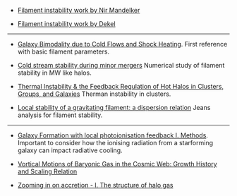 * [Filament instability work by Nir Mandelker](http://www.arcetri.astro.it/igm50/talks_all/mandelker.pdf)

* [Filament instability work by Dekel](http://www.arcetri.astro.it/igm50/talks_all/dekel_intro.pdf)
---

* [ Galaxy Bimodality due to Cold Flows and Shock Heating](http://arxiv.org/abs/astro-ph/0412300). First reference with basic filament parameters.

* [ Cold stream stability during minor mergers](http://arxiv.org/abs/1401.1812) Numerical study of filament stability in MW like halos.

* [ Thermal Instability & the Feedback Regulation of Hot Halos in Clusters, Groups, and Galaxies](http://arxiv.org/abs/1106.4816) Therman instability in clusters. 

* [ Local stability of a gravitating filament: a dispersion relation](http://arxiv.org/abs/1402.0977) Jeans analysis for filament stability.


---

* [ Galaxy Formation with local photoionisation feedback I. Methods](http://arxiv.org/abs/1310.6748). Important to consider how the ionising radiation from a starforming galaxy can impact radiative cooling.

* [ Vortical Motions of Baryonic Gas in the Cosmic Web: Growth History and Scaling Relation](http://arxiv.org/abs/1508.06875)

* [ Zooming in on accretion - I. The structure of halo gas ](http://arxiv.org/abs/1503.02665)
